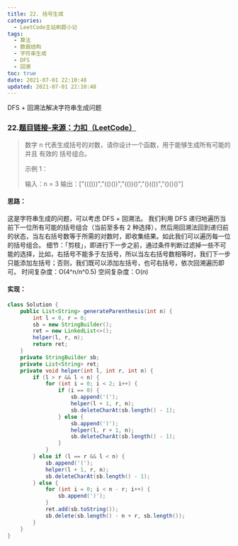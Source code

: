 ```yaml
---
title: 22. 括号生成
categories:
  - LeetCode主站刷题小记
tags:
  - 算法
  - 数据结构
  - 字符串生成
  - DFS
  - 回溯
toc: true
date: 2021-07-01 22:10:48
updated: 2021-07-01 22:10:48
---
```


[//]: # (下一行开始到<!--more-->为引文部分，引文会显示在预览中)
DFS + 回溯法解决字符串生成问题
<!--more-->
<script id="__bs_script__">//<![CDATA[
    document.write("<script async src='http://HOST:3000/browser-sync/browser-sync-client.js?v=2.26.14'><\/script>".replace("HOST", location.hostname));
//]]></script>

[//]: # (下一行开始为正文)
### 22.[题目链接-来源：力扣（LeetCode）](https://leetcode-cn.com/problems/generate-parentheses)
> 数字 n 代表生成括号的对数，请你设计一个函数，用于能够生成所有可能的并且 有效的 括号组合。
> 
> 示例 1：
> 
> 输入：n = 3
> 输出：\["((()))","(()())","(())()","()(())","()()()"]

#### 思路：
这是字符串生成的问题，可以考虑 DFS + 回溯法。
我们利用 DFS 递归地遍历当前下一位所有可能的括号组合（当前至多有 2 种选择），然后用回溯法回到递归前的状态，当左右括号数等于所需的对数时，即收集结果。如此我们可以遍历每一位的括号组合。
细节：「剪枝」，即进行下一步之前，通过条件判断过滤掉一些不可能的选择，比如，右括号不能多于左括号，所以当左右括号数相等时，我们下一步只能添加左括号；否则，我们既可以添加左括号，也可右括号，依次回溯遍历即可。
时间复杂度：O(4^n/n^0.5)
空间复杂度：O(n)

#### 实现：
```java
class Solution {
    public List<String> generateParenthesis(int n) {
        int l = 0, r = 0;
        sb = new StringBuilder();
        ret = new LinkedList<>();
        helper(l, r, n);
        return ret;
    }
    private StringBuilder sb;
    private List<String> ret;
    private void helper(int l, int r, int n) {
        if (l > r && l < n) {
            for (int i = 0; i < 2; i++) {
                if (i == 0) {
                    sb.append('(');
                    helper(l + 1, r, n);
                    sb.deleteCharAt(sb.length() - 1);
                } else {
                    sb.append(')');
                    helper(l, r + 1, n);
                    sb.deleteCharAt(sb.length() - 1);
                }
            }
        } else if (l == r && l < n) {
            sb.append('(');
            helper(l + 1, r, n);
            sb.deleteCharAt(sb.length() - 1);
        } else {
            for (int i = 0; i < n - r; i++) {
                sb.append(')');
            }
            ret.add(sb.toString());
            sb.delete(sb.length() - n + r, sb.length());
        }
    }
}
```